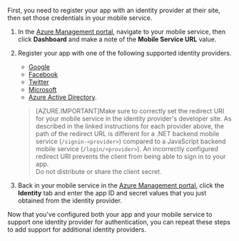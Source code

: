 
First, you need to register your app with an identity provider at their site, then set those credentials in your mobile service. 

1. In the [Azure Management portal], navigate to your mobile service, then click **Dashboard** and make a note of the **Mobile Service URL** value.

2. Register your app with one of the following supported identity providers. 

	* [Google](mobile-services-how-to-register-google-authentication.md)
	* [Facebook](mobile-services-how-to-register-facebook-authentication.md)
	* [Twitter](mobile-services-how-to-register-twitter-authentication.md)
	* [Microsoft](mobile-services-how-to-register-microsoft-authentication.md)
	* [Azure Active Directory](mobile-services-how-to-register-active-directory-authentication.md).  
	
    >[AZURE.IMPORTANT]Make sure to correctly set the redirect URI for your mobile service in the identity provider's developer site. As described in the linked instructions for each provider above, the path of the redirect URL is different for a .NET backend mobile service (`/signin-<provider>`) compared to a JavaScript backend mobile service (`/login/<provider>`). An incorrectly configured redirect URI prevents the client from being able to sign in to your app.
    <br/>Do not distribute or share the client secret.

3. Back in your mobile service in the [Azure Management portal], click the **Identity** tab and enter the app ID and secret values that you just obtained from the identity provider. 

Now that you've configured both your app and your mobile service to support one identity provider for authentication, you can repeat these steps to add support for additional identity providers.

[Azure Management portal]: https://manage.windowsazure.com/
